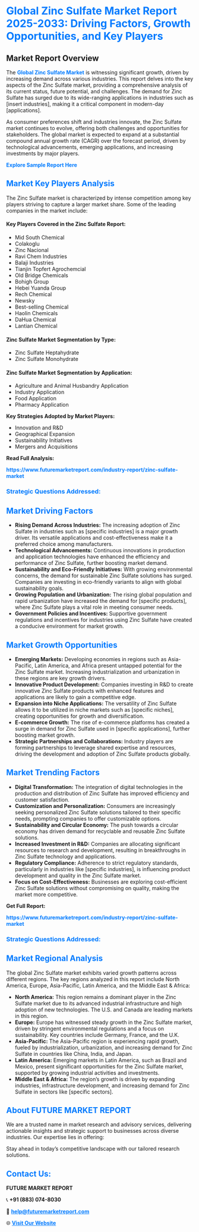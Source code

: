 <h1 style="color: #007BFF;">Global Zinc Sulfate Market Report 2025-2033: Driving Factors, Growth Opportunities, and Key Players</h1>

<section id="overview">
<h2>Market Report Overview</h2>
<p>The <a href="https://www.futuremarketreport.com/industry-report/zinc-sulfate-market" style="color: #007BFF; text-decoration: none;"><strong>Global Zinc Sulfate Market</strong></a> is witnessing significant growth, driven by increasing demand across various industries. This report delves into the key aspects of the Zinc Sulfate market, providing a comprehensive analysis of its current status, future potential, and challenges. The demand for Zinc Sulfate has surged due to its wide-ranging applications in industries such as [insert industries], making it a critical component in modern-day [applications].</p>
<p>As consumer preferences shift and industries innovate, the Zinc Sulfate market continues to evolve, offering both challenges and opportunities for stakeholders. The global market is expected to expand at a substantial compound annual growth rate (CAGR) over the forecast period, driven by technological advancements, emerging applications, and increasing investments by major players.</p>
</section>

<section id="overview">
<p><a href="https://www.futuremarketreport.com/request-sample/reportId=60421" style="color: #007BFF; text-decoration: none;"><strong>Explore Sample Report Here</strong></a></p>
</section>

<section id="key-players">
<h2 style="color: #007BFF;">Market Key Players Analysis</h2>
<p>The Zinc Sulfate market is characterized by intense competition among key players striving to capture a larger market share. Some of the leading companies in the market include:</p>
<h4>Key Players Covered in the Zinc Sulfate Report:</h4>
<ul><li>Mid South Chemical</li><li>Colakoglu</li><li>Zinc Nacional</li><li>Ravi Chem Industries</li><li>Balaji Industries</li><li>Tianjin Topfert Agrochemcial</li><li>Old Bridge Chemicals</li><li>Bohigh Group</li><li>Hebei Yuanda Group</li><li>Rech Chemical</li><li>Newsky</li><li>Best-selling Chemical</li><li>Haolin Chemicals</li><li>DaHua Chemical</li><li>Lantian Chemical</li></ul>
<h4>Zinc Sulfate Market Segmentation by Type:</h4>
<ul><li>Zinc Sulfate Heptahydrate</li><li>Zinc Sulfate Monohydrate</li></ul>

<h4>Zinc Sulfate Market Segmentation by Application:</h4>
<ul><li>Agriculture and Animal Husbandry Application</li><li>Industry Application</li><li>Food Application</li><li>Pharmacy Application</li></ul>
<p><strong>Key Strategies Adopted by Market Players:</strong></p>
<ul>
<li>Innovation and R&D</li>
<li>Geographical Expansion</li>
<li>Sustainability Initiatives</li>
<li>Mergers and Acquisitions</li>
</ul>
</section>

<section>
<p><strong>Read Full Analysis: </strong></p><a href="https://www.futuremarketreport.com/industry-report/zinc-sulfate-market" style="color: #007BFF; text-decoration: none;"><strong>https://www.futuremarketreport.com/industry-report/zinc-sulfate-market</strong></a>
<h3 style="color: #007BFF;">Strategic Questions Addressed:</h3>
</section>

<section id="driving-factors">
<h2 style="color: #007BFF;">Market Driving Factors</h2>
<ul>
<li><strong>Rising Demand Across Industries:</strong> The increasing adoption of Zinc Sulfate in industries such as [specific industries] is a major growth driver. Its versatile applications and cost-effectiveness make it a preferred choice among manufacturers.</li>
<li><strong>Technological Advancements:</strong> Continuous innovations in production and application technologies have enhanced the efficiency and performance of Zinc Sulfate, further boosting market demand.</li>
<li><strong>Sustainability and Eco-Friendly Initiatives:</strong> With growing environmental concerns, the demand for sustainable Zinc Sulfate solutions has surged. Companies are investing in eco-friendly variants to align with global sustainability goals.</li>
<li><strong>Growing Population and Urbanization:</strong> The rising global population and rapid urbanization have increased the demand for [specific products], where Zinc Sulfate plays a vital role in meeting consumer needs.</li>
<li><strong>Government Policies and Incentives:</strong> Supportive government regulations and incentives for industries using Zinc Sulfate have created a conducive environment for market growth.</li>
</ul>
</section>

<section id="growth-opportunities">
<h2 style="color: #007BFF;">Market Growth Opportunities</h2>
<ul>
<li><strong>Emerging Markets:</strong> Developing economies in regions such as Asia-Pacific, Latin America, and Africa present untapped potential for the Zinc Sulfate market. Increasing industrialization and urbanization in these regions are key growth drivers.</li>
<li><strong>Innovative Product Development:</strong> Companies investing in R&D to create innovative Zinc Sulfate products with enhanced features and applications are likely to gain a competitive edge.</li>
<li><strong>Expansion into Niche Applications:</strong> The versatility of Zinc Sulfate allows it to be utilized in niche markets such as [specific niches], creating opportunities for growth and diversification.</li>
<li><strong>E-commerce Growth:</strong> The rise of e-commerce platforms has created a surge in demand for Zinc Sulfate used in [specific applications], further boosting market growth.</li>
<li><strong>Strategic Partnerships and Collaborations:</strong> Industry players are forming partnerships to leverage shared expertise and resources, driving the development and adoption of Zinc Sulfate products globally.</li>
</ul>
</section>

<section id="trending-factors">
<h2 style="color: #007BFF;">Market Trending Factors</h2>
<ul>
<li><strong>Digital Transformation:</strong> The integration of digital technologies in the production and distribution of Zinc Sulfate has improved efficiency and customer satisfaction.</li>
<li><strong>Customization and Personalization:</strong> Consumers are increasingly seeking personalized Zinc Sulfate solutions tailored to their specific needs, prompting companies to offer customizable options.</li>
<li><strong>Sustainability and Circular Economy:</strong> The push towards a circular economy has driven demand for recyclable and reusable Zinc Sulfate solutions.</li>
<li><strong>Increased Investment in R&D:</strong> Companies are allocating significant resources to research and development, resulting in breakthroughs in Zinc Sulfate technology and applications.</li>
<li><strong>Regulatory Compliance:</strong> Adherence to strict regulatory standards, particularly in industries like [specific industries], is influencing product development and quality in the Zinc Sulfate market.</li>
<li><strong>Focus on Cost-Effectiveness:</strong> Businesses are exploring cost-efficient Zinc Sulfate solutions without compromising on quality, making the market more competitive.</li>
</ul>
</section>

<section>
<p><strong>Get Full Report: </strong></p><a href="https://www.futuremarketreport.com/industry-report/zinc-sulfate-market" style="color: #007BFF; text-decoration: none;"><strong>https://www.futuremarketreport.com/industry-report/zinc-sulfate-market</strong></a>
<h3 style="color: #007BFF;">Strategic Questions Addressed:</h3>
</section>


<section id="regional-analysis">
<h2 style="color: #007BFF;">Market Regional Analysis</h2>
<p>The global Zinc Sulfate market exhibits varied growth patterns across different regions. The key regions analyzed in this report include North America, Europe, Asia-Pacific, Latin America, and the Middle East & Africa:</p>
<ul>
<li><strong>North America:</strong> This region remains a dominant player in the Zinc Sulfate market due to its advanced industrial infrastructure and high adoption of new technologies. The U.S. and Canada are leading markets in this region.</li>
<li><strong>Europe:</strong> Europe has witnessed steady growth in the Zinc Sulfate market, driven by stringent environmental regulations and a focus on sustainability. Key countries include Germany, France, and the U.K.</li>
<li><strong>Asia-Pacific:</strong> The Asia-Pacific region is experiencing rapid growth, fueled by industrialization, urbanization, and increasing demand for Zinc Sulfate in countries like China, India, and Japan.</li>
<li><strong>Latin America:</strong> Emerging markets in Latin America, such as Brazil and Mexico, present significant opportunities for the Zinc Sulfate market, supported by growing industrial activities and investments.</li>
<li><strong>Middle East & Africa:</strong> The region’s growth is driven by expanding industries, infrastructure development, and increasing demand for Zinc Sulfate in sectors like [specific sectors].</li>
</ul>
</section>

<footer>
<h2 style="color: #007BFF;">About FUTURE MARKET REPORT</h2>
<p>We are a trusted name in market research and advisory services, delivering actionable insights and strategic support to businesses across diverse industries. Our expertise lies in offering:</p>

<p>Stay ahead in today’s competitive landscape with our tailored research solutions.</p>

<h2 style="color: #007BFF;">Contact Us:</h2>
<p><strong>FUTURE MARKET REPORT</strong></p>
<p>📞 <strong>+91 (883) 074-8030</strong></p>
<p>📧 <strong><a href="mailto:help@futuremarketreport.com" style="color: #007BFF;">help@futuremarketreport.com</a></strong></p>
<p>🌐 <strong><a href="https://www.futuremarketreport.com/" style="color: #007BFF;">Visit Our Website</a></strong></p>
</footer>